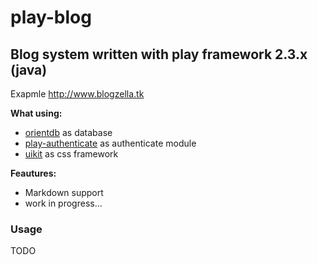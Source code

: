 # play-blog  
## Blog system written with play framework 2.3.x (java)

Exapmle http://www.blogzella.tk

**What using:**  
* [orientdb](http://www.orientechnologies.com/orientdb/) as database
* [play-authenticate](http://joscha.github.io/play-authenticate/) as authenticate module
* [uikit](http://getuikit.com/) as css framework

**Feautures:**  
* Markdown support
* work in progress...

### Usage
TODO


